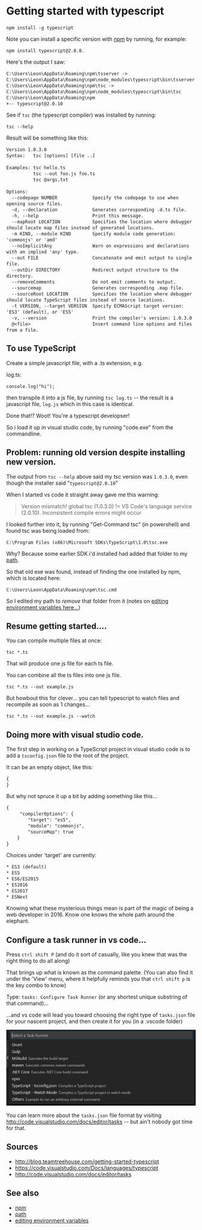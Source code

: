 # Getting started with typescript


    npm install -g typescript

Note you can install a specific version with [npm](../npm/install_npm.md) by running, for example:

    npm install typescript@2.0.0.



Here's the output I saw:

    C:\Users\Leon\AppData\Roaming\npm\tsserver -> C:\Users\Leon\AppData\Roaming\npm\node_modules\typescript\bin\tsserver
    C:\Users\Leon\AppData\Roaming\npm\tsc -> C:\Users\Leon\AppData\Roaming\npm\node_modules\typescript\bin\tsc
    C:\Users\Leon\AppData\Roaming\npm
    +-- typescript@2.0.10

See if `tsc` (the typescript compiler) was installed by running:

    tsc --help

Result will be something like this:

    Version 1.0.3.0
    Syntax:   tsc [options] [file ..]

    Examples: tsc hello.ts
              tsc --out foo.js foo.ts
              tsc @args.txt

    Options:
      --codepage NUMBER             Specify the codepage to use when opening source files.
      -d, --declaration             Generates corresponding .d.ts file.
      -h, --help                    Print this message.
      --mapRoot LOCATION            Specifies the location where debugger should locate map files instead of generated locations.
      -m KIND, --module KIND        Specify module code generation: 'commonjs' or 'amd'
      --noImplicitAny               Warn on expressions and declarations with an implied 'any' type.
      --out FILE                    Concatenate and emit output to single file.
      --outDir DIRECTORY            Redirect output structure to the directory.
      --removeComments              Do not emit comments to output.
      --sourcemap                   Generates corresponding .map file.
      --sourceRoot LOCATION         Specifies the location where debugger should locate TypeScript files instead of source locations.
      -t VERSION, --target VERSION  Specify ECMAScript target version: 'ES3' (default), or 'ES5'
      -v, --version                 Print the compiler's version: 1.0.3.0
      @<file>                       Insert command line options and files from a file.




## To use TypeScript

Create a simple javascript file, with a .ts extension, e.g.

log.ts:

    console.log("hi");

then transpile it into a js file, by running `tsc log.ts` -- the result is a javascript file, `log.js` which in this case is identical.

Done that!? Woot! You're a typescript developser!

So i load it up in visual studio code, by running "code.exe" from the commandline.


## Problem: running old version despite installing new version.


The output from `tsc --help` above said my tsc version was `1.0.3.0`, even though the installer said "`typescript@2.0.10`"

When I started vs code it straight away gave me this warning:

> Version mismatch! global tsc (1.0.3.0) != VS Code's language service (2.0.10). Inconsistent compile errors might occur


I looked further into it, by running "Get-Command tsc" (in powershell) and found tsc was being loaded from:

    C:\Program Files (x86)\Microsoft SDKs\TypeScript\1.0\tsc.exe

Why? Because some earlier SDK i'd installed had added that folder to my [path](../powershell/PATH.md).

So that old exe was found, instead of finding the one installed by npm, which is located here:

    C:\Users\Leon\AppData\Roaming\npm\tsc.cmd

So I edited my path to *remove* that folder from it (notes on [editing environment variables here...](../windows/environment_variables.md))


## Resume getting started....

You can compile multiple files at once:

    tsc *.ts

That will produce one js file for each ts file.

You can combine all the ts files into one js file.

    tsc *.ts --out example.js


But howbout this for clever... you can tell typescript to watch files and recompile as soon as 1 changes...


    tsc *.ts --out example.js --watch


## Doing more with visual studio code.

The first step in working on a TypeScript project in visual studio code is to add a `tsconfig.json` file to the root of the project.

It can be an empty object, like this:

    {
    }

But why not spruce it up a bit by adding something like this...

    {
         "compilerOptions": {
            "target": "es5",
            "module": "commonjs",
            "sourceMap": true
        }
    }

Choices under 'target' are currently:

    * ES3 (default)
    * ES5
    * ES6/ES2015
    * ES2016
    * ES2017
    * ESNext

Knowing what these mysterious things mean is part of the magic of being a web developer in 2016. Know one knows the whole path around the elephant.


## Configure a task runner in vs code...

Press `ctrl shift P` (and do it sort of casually, like you knew that was the right thing to do all along)

That brings up what is known as the command palette. (You can also find it under the 'View' menu, where it helpfully reminds you that `ctrl shift p` is the key combo to know)

Type: `tasks: Configure Task Runner` (or any shortest unique substring of that command)...

...and vs code will lead you toward choosing the right type of `tasks.json` file for your nascent project, and then create it for you (in a .vscode folder)

![select a task runner](task_runner.png)


You can learn more about the `tasks.json` file format by visiting <http://code.visualstudio.com/docs/editor/tasks> -- but ain't nobody got time for that.





## Sources

 * <http://blog.teamtreehouse.com/getting-started-typescript>
 * <https://code.visualstudio.com/Docs/languages/typescript>
 * <http://code.visualstudio.com/docs/editor/tasks>

## See also

 * [npm](../npm/install_npm.md)
 * [path](../powershell/PATH.md)
 * [editing environment variables](../windows/environment_variables.md)

